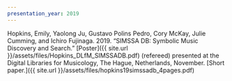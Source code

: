 ```yaml
---
presentation_year: 2019
---
```

Hopkins, Emily, Yaolong Ju, Gustavo Polins Pedro, Cory McKay, Julie Cumming, and Ichiro Fujinaga. 2019. “SIMSSA DB: Symbolic Music Discovery and Search.” [Poster]({{ site.url }}/assets/files/Hopkins_DLfM_SIMSSADB.pdf) (refereed) presented at the Digital Libraries for Musicology, The Hague, Netherlands, November. [Short paper.]({{ site.url }}/assets/files/hopkins19simssadb_4pages.pdf)
